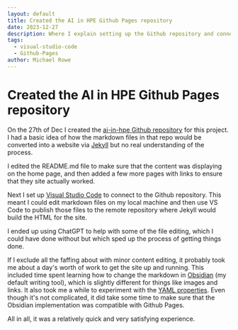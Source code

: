 ```yaml
---
layout: default
title: Created the AI in HPE Github Pages repository
date: 2023-12-27
description: Where I explain setting up the Github repository and connecting it to Visual Studio Code. Basically, launching this project.
tags:
  - visual-studio-code
  - Github-Pages
author: Michael Rowe
---
```


# Created the AI in HPE Github Pages repository

On the 27th of Dec I created the [ai-in-hpe Github repository](https://github.com/michael-rowe/ai-in-hpe) for this project. I had a basic idea of how the markdown files in that repo would be converted into a website via [Jekyll](https://www.wikiwand.com/en/Jekyll_(software)) but no real understanding of the process.

I edited the README.md file to make sure that the content was displaying on the home page, and then added a few more pages with links to ensure that they site actually worked.

Next I set up [Visual Studio Code](https://www.wikiwand.com/en/Visual_Studio_Code) to connect to the Github repository. This meant I could edit markdown files on my local machine and then use VS Code to publish those files to the remote repository where Jekyll would build the HTML for the site.

I ended up using ChatGPT to help with some of the file editing, which I could have done without but which sped up the process of getting things done.

If I exclude all the faffing about with minor content editing, it probably took me about a day's worth of work to get the site up and running. This included time spent learning how to change the markdown in [Obsidian](https://www.wikiwand.com/en/Obsidian_(software)) (my default writing tool), which is slightly different for things like images and links. It also took me a while to experiment with the [YAML properties](https://help.obsidian.md/Editing+and+formatting/Properties). Even though it's not complicated, it did take some time to make sure that the Obsidian implementation was compatible with Github Pages.

All in all, it was a relatively quick and very satisfying experience.